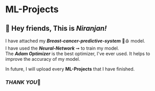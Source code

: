 # **ML-Projects**
## 👋 Hey friends, This is _Niranjan!_

I have attached my **_Breast-cancer-predictive-system_** 🧬🩸 model.  
I have used the **_Neural-Network_** ➞ to train my model.  
The **_Adam Optimizer_** is the best optimizer, I've ever used. It helps to improve the accuracy of my model.

In future, I will upload every **ML-Projects** that I have finished.

### **_THANK YOU_**🤝


